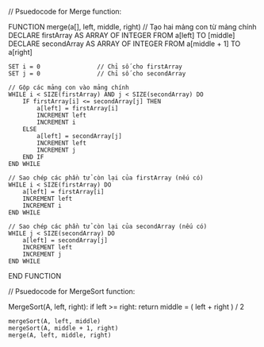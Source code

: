 // Psuedocode for Merge function:

FUNCTION merge(a[], left, middle, right)
    // Tạo hai mảng con từ mảng chính
    DECLARE firstArray AS ARRAY OF INTEGER FROM a[left] TO [middle]
    DECLARE secondArray AS ARRAY OF INTEGER FROM a[middle + 1] TO a[right]

    SET i = 0                // Chỉ số cho firstArray
    SET j = 0                // Chỉ số cho secondArray

    // Gộp các mảng con vào mảng chính
    WHILE i < SIZE(firstArray) AND j < SIZE(secondArray) DO
        IF firstArray[i] <= secondArray[j] THEN
            a[left] = firstArray[i]
            INCREMENT left
            INCREMENT i
        ELSE
            a[left] = secondArray[j]
            INCREMENT left
            INCREMENT j
        END IF
    END WHILE

    // Sao chép các phần tử còn lại của firstArray (nếu có)
    WHILE i < SIZE(firstArray) DO
        a[left] = firstArray[i]
        INCREMENT left
        INCREMENT i
    END WHILE

    // Sao chép các phần tử còn lại của secondArray (nếu có)
    WHILE j < SIZE(secondArray) DO
        a[left] = secondArray[j]
        INCREMENT left
        INCREMENT j
    END WHILE
END FUNCTION

// Psuedocode for MergeSort function:

MergeSort(A, left, right):
    if left >= right:
        return
    middle = ( left + right ) / 2

    mergeSort(A, left, middle)
    mergeSort(A, middle + 1, right)
    merge(A, left, middle, right)